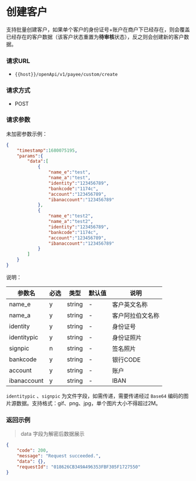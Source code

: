 # 创建客户

支持批量创建客户，如果单个客户的身份证号+账户在商户下已经存在，则会覆盖已经存在的客户数据（该客户状态重置为**待审核**状态），反之则会创建新的客户数据。

### **请求URL**

- `{{host}}/openApi/v1/payee/custom/create`

### **请求方式**

- POST

### **请求参数**

未加密参数示例：

```json
{
    "timestamp":1680075195,
    "params":{
        "data":[
            {
                "name_e":"test",
                "name_a":"test",
                "identity":"123456789",
                "bankcode":"1174c",
                "account":"123456789",
                "ibanaccount":"123456789"
            },
            {
                "name_e":"test2",
                "name_a":"test2",
                "identity":"123456789",
                "bankcode":"1174c",
                "account":"123456789",
                "ibanaccount":"123456789"
            }
        ]
    }
}
```

说明：

| 参数名      | 必选 | 类型   | 默认值 | 说明             |
| ----------- | ---- | ------ | ------ | ---------------- |
| name_e      | y    | string | -      | 客户英文名称     |
| name_a      | y    | string | -      | 客户阿拉伯文名称 |
| identity    | y    | string | -      | 身份证号         |
| identitypic | y    | string | -      | 身份证照片       |
| signpic     | n    | string | -      | 签名照片         |
| bankcode    | y    | string | -      | 银行CODE         |
| account     | y    | string | -      | 账户             |
| ibanaccount | y    | string | -      | IBAN             |

`identitypic` 、`signpic` 为文件字段，如需传递，需要传递经过 `Base64` 编码的图片源数据。支持格式：gif、png、jpg，单个图片大小不得超过2M。

### **返回示例**

> data  字段为解密后数据展示

```json
{
    "code": 200,
    "message": "Request succeeded.",
    "data": {},
    "requestId": "018626CB349A496353FBF305F1727550"
}
```

